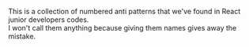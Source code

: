 This is a collection of numbered anti patterns that we've found in React junior developers codes.  
I won't call them anything because giving them names gives away the mistake.  
